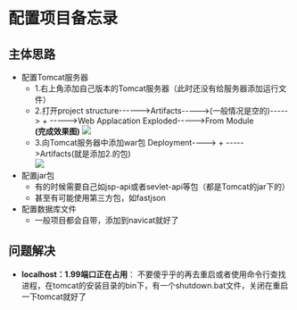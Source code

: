 # 配置项目备忘录
## 主体思路
* 配置Tomcat服务器
    * 1.右上角添加自己版本的Tomcat服务器（此时还没有给服务器添加运行文件）
    * 2.打开project structure------>Artifacts----->(一般情况是空的)----->  +  ----->Web Applacation Exploded----->From Module  
    **(完成效果图)**
    ![](https://pic.downk.cc/item/5fe734ca3ffa7d37b3ce22f5.png)
    * 3.向Tomcat服务器中添加war包
    Deployment----> + ----->Artifacts(就是添加2.的包)  
    ![](https://pic.downk.cc/item/5fe735c63ffa7d37b3cfb0f7.png)
* 配置jar包
    * 有的时候需要自己如jsp-api或者sevlet-api等包（都是Tomcat的jar下的）
    * 甚至有可能使用第三方包，如fastjson
* 配置数据库文件
    * 一般项目都会自带，添加到navicat就好了 
## 问题解决
* **localhost：1.99端口正在占用**：
    不要傻乎乎的再去重启或者使用命令行查找进程，在tomcat的安装目录的bin下，有一个shutdown.bat文件，关闭在重启一下tomcat就好了
